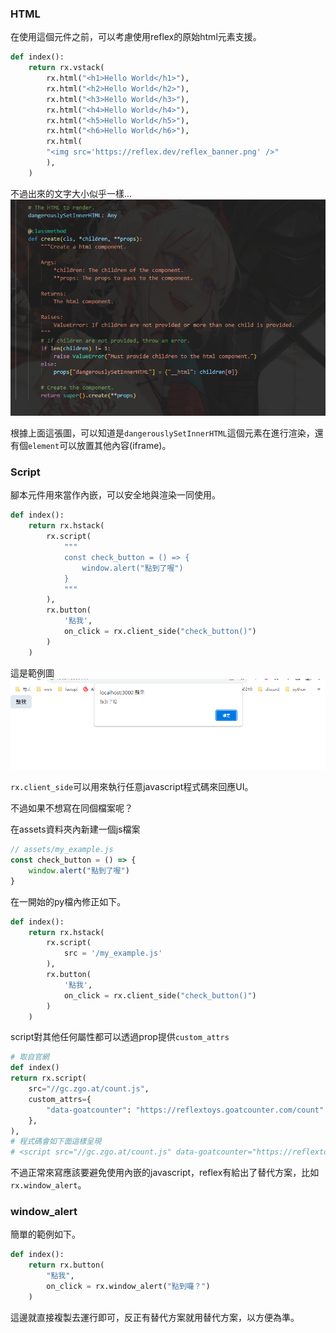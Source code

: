 ### HTML

在使用這個元件之前，可以考慮使用reflex的原始html元素支援。


```python
def index():
    return rx.vstack(
        rx.html("<h1>Hello World</h1>"),
        rx.html("<h2>Hello World</h2>"),
        rx.html("<h3>Hello World</h3>"),
        rx.html("<h4>Hello World</h4>"),
        rx.html("<h5>Hello World</h5>"),
        rx.html("<h6>Hello World</h6>"),
        rx.html(
        "<img src='https://reflex.dev/reflex_banner.png' />"
        ),
    )
```

不過出來的文字大小似乎一樣...
![Alt text](image.png)

根據上面這張圖，可以知道是`dangerouslySetInnerHTML`這個元素在進行渲染，還有個`element`可以放置其他內容(iframe)。


### Script

腳本元件用來當作內嵌，可以安全地與渲染一同使用。

```python
def index():
    return rx.hstack(
        rx.script(
            """
            const check_button = () => {
                window.alert("點到了喔")
            }
            """
        ),
        rx.button(
            '點我',
            on_click = rx.client_side("check_button()") 
        )
    )
```
這是範例圖
![Alt text](image-1.png)

`rx.client_side`可以用來執行任意javascript程式碼來回應UI。

不過如果不想寫在同個檔案呢？

在assets資料夾內新建一個js檔案
```js
// assets/my_example.js
const check_button = () => {
    window.alert("點到了喔")
}
```

在一開始的py檔內修正如下。
```python
def index():
    return rx.hstack(
        rx.script(
            src = '/my_example.js'
        ),
        rx.button(
            '點我',
            on_click = rx.client_side("check_button()") 
        )
    )
```

script對其他任何屬性都可以透過prop提供`custom_attrs`

```python
# 取自官網
def index()
return rx.script(
    src="//gc.zgo.at/count.js",
    custom_attrs={
        "data-goatcounter": "https://reflextoys.goatcounter.com/count"
    },
),
# 程式碼會如下面這樣呈現
# <script src="//gc.zgo.at/count.js" data-goatcounter="https://reflextoys.goatcounter.com/count" data-nscript="afterInteractive"></script>
```

不過正常來寫應該要避免使用內嵌的javascript，reflex有給出了替代方案，比如`rx.window_alert`。


### window_alert

簡單的範例如下。
```python
def index():
    return rx.button(
        "點我", 
        on_click = rx.window_alert("點到囉？")
    )
```
這邊就直接複製去運行即可，反正有替代方案就用替代方案，以方便為準。